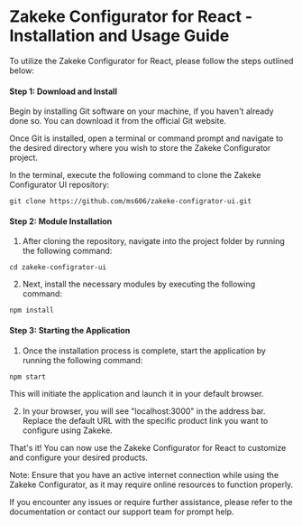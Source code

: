  # Zakeke Configurator for React - Installation and Usage Guide

To utilize the Zakeke Configurator for React, please follow the steps outlined below:

#### Step 1: Download and Install

Begin by installing Git software on your machine, if you haven't already done so. You can download it from the official Git website.

Once Git is installed, open a terminal or command prompt and navigate to the desired directory where you wish to store the Zakeke Configurator project.

In the terminal, execute the following command to clone the Zakeke Configurator UI repository:

```
git clone https://github.com/ms606/zakeke-configrator-ui.git

```

#### Step 2: Module Installation

1. After cloning the repository, navigate into the project folder by running the following command:

````
cd zakeke-configrator-ui

````

2. Next, install the necessary modules by executing the following command:

````
npm install

````
#### Step 3: Starting the Application

1. Once the installation process is complete, start the application by running the following command:

````
npm start

````

This will initiate the application and launch it in your default browser.

2. In your browser, you will see "localhost:3000" in the address bar. Replace the default URL with the specific product link you want to configure using Zakeke.

That's it! You can now use the Zakeke Configurator for React to customize and configure your desired products.

Note: Ensure that you have an active internet connection while using the Zakeke Configurator, as it may require online resources to function properly.

If you encounter any issues or require further assistance, please refer to the documentation or contact our support team for prompt help.
